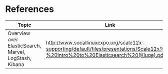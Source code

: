 # References

| Topic                                                 | Link |
|-------------------------------------------------------|-----------------------------------------------------|
| Overview over ElasticSearch, Marvel, LogStash, Kibana |<http://www.socallinuxexpo.org/scale12x-supporting/default/files/presentations/Scale12x%20-%20Intro%20to%20Elasticsearch%20(Kluge).pdf>|
